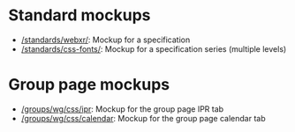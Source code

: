 # Standard mockups

* [/standards/webxr/](https://w3c.github.io/redesign-mockups/standards/webxr/): Mockup for a specification
* [/standards/css-fonts/](https://w3c.github.io/redesign-mockups/standards/css-fonts/): Mockup for a specification series (multiple levels)

# Group page mockups

* [/groups/wg/css/ipr](https://w3c.github.io/redesign-mockups/groups/wg/css/ipr/): Mockup for the group page IPR tab
* [/groups/wg/css/calendar](https://w3c.github.io/redesign-mockups/groups/wg/css/calendar/): Mockup for the group page calendar tab
